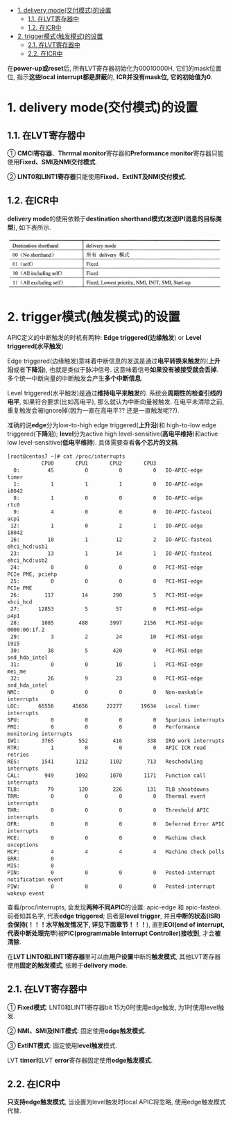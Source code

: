 
<!-- @import "[TOC]" {cmd="toc" depthFrom=1 depthTo=6 orderedList=false} -->

<!-- code_chunk_output -->

- [1. delivery mode(交付模式)的设置](#1-delivery-mode交付模式的设置)
  - [1.1. 在LVT寄存器中](#11-在lvt寄存器中)
  - [1.2. 在ICR中](#12-在icr中)
- [2. trigger模式(触发模式)的设置](#2-trigger模式触发模式的设置)
  - [2.1. 在LVT寄存器中](#21-在lvt寄存器中)
  - [2.2. 在ICR中](#22-在icr中)

<!-- /code_chunk_output -->

在**power-up或reset**后, 所有LVT寄存器初始化为00010000H, 它们的mask位置位, 指示**这些local interrupt都是屏蔽**的, **ICR并没有mask位, 它的初始值为0**. 

# 1. delivery mode(交付模式)的设置

## 1.1. 在LVT寄存器中

① **CMCI寄存器**、**Thrrmal monitor**寄存器和**Preformance monitor**寄存器只能使用**Fixed、SMI及NMI交付模式**. 

② **LINT0和LINT1寄存器**只能使用**Fixed、ExtINT及NMI交付模式**. 

## 1.2. 在ICR中

**delivery mode**的使用依赖于**destination shorthand模式(发送IPI消息的目标类型**), 如下表所示. 

![config](./images/40.png)

# 2. trigger模式(触发模式)的设置

APIC定义的中断触发的时机有两种: **Edge triggered(边缘触发**) or **Level triggered(水平触发**)

Edge triggered(边缘触发)意味着中断信息的发送是通过**电平转换来触发**的(**上升沿**或者**下降沿**), 也就是类似于脉冲信号. 这意味着信号**如果没有被接受就会丢掉**. 多个统一中断向量的中断触发会产生**多个中断信息**. 

Level triggered(水平触发)是通过**维持电平来触发**的. 系统会**周期性的检查引线的电平**, 如果符合要求(比如高电平), 那么就认为中断向量被触发. 在电平未清除之前, 重复触发会被ignore掉(因为一直在高电平?? 还是一直触发呢??). 

准确的说**edge**分为low\-to\-high edge triggered(**上升沿**)和 high\-to\-low edge triggered(**下降沿**); **level**分为active high level\-sensitive(**高电平维持**)和active low level\-sensitive(**低电平维持**). 具体需要查看**各个芯片的文档**. 

```
[root@centos7 ~]# cat /proc/interrupts 
           CPU0       CPU1       CPU2       CPU3       
  0:         45          0          0          0   IO-APIC-edge      timer
  1:          1          1          1          0   IO-APIC-edge      i8042
  8:          1          0          0          0   IO-APIC-edge      rtc0
  9:          4          0          0          0   IO-APIC-fasteoi   acpi
 12:          1          0          2          1   IO-APIC-edge      i8042
 16:         10          1         12          2   IO-APIC-fasteoi   ehci_hcd:usb1
 23:         13          1         14          1   IO-APIC-fasteoi   ehci_hcd:usb2
 24:          0          0          0          0   PCI-MSI-edge      PCIe PME, pciehp
 25:          0          0          0          0   PCI-MSI-edge      PCIe PME
 26:        117         14        290          5   PCI-MSI-edge      xhci_hcd
 27:      12853          5         57          0   PCI-MSI-edge      p4p1
 28:       1085        488       3997       2156   PCI-MSI-edge      0000:00:1f.2
 29:          3          2         24         10   PCI-MSI-edge      i915
 30:         38          5        420          0   PCI-MSI-edge      snd_hda_intel
 31:          0          0         10          1   PCI-MSI-edge      mei_me
 32:         26          9         23          0   PCI-MSI-edge      snd_hda_intel
NMI:          0          0          0          0   Non-maskable interrupts
LOC:      66556      45656      22277      19634   Local timer interrupts
SPU:          0          0          0          0   Spurious interrupts
PMI:          0          0          0          0   Performance monitoring interrupts
IWI:       3765        552        416        338   IRQ work interrupts
RTR:          1          0          0          0   APIC ICR read retries
RES:       1541       1212       1102        713   Rescheduling interrupts
CAL:        949       1092       1070       1171   Function call interrupts
TLB:         79        120        226        131   TLB shootdowns
TRM:          0          0          0          0   Thermal event interrupts
THR:          0          0          0          0   Threshold APIC interrupts
DFR:          0          0          0          0   Deferred Error APIC interrupts
MCE:          0          0          0          0   Machine check exceptions
MCP:          4          4          4          4   Machine check polls
ERR:          0
MIS:          0
PIN:          0          0          0          0   Posted-interrupt notification event
PIW:          0          0          0          0   Posted-interrupt wakeup event
```

查看/proc/interrupts, 会发现**两种不同APIC**的设置: apic\-edge 和 apic\-fasteoi. 前者如其名字, 代表**edge triggered**; 后者是**level trigger**, 并且**中断的状态(ISR)会保持(！！！水平触发情况下, 详见下面章节！！！**), 直到**EOI(end of interrupt, 代表中断处理完毕**)被**PIC(programmable Interrupt Controller)接收到**, 才会**被清除**. 

在**LVT LINT0和LINT1寄存器**里可以由**用户设置**中断的**触发模式**, 其他LVT寄存器使用**固定的触发模式**, 依赖于**delivery mode**. 

## 2.1. 在LVT寄存器中

① **Fixed模式**: LNT0和LINT1寄存器bit 15为0时使用edge触发, 为1时使用level触发. 

② **NMI、SMI及INIT模式**: 固定使用**edge触发模式**. 

③ **ExtINT模式**: 固定使用**level触发**模式. 

LVT **timer**和LVT **error**寄存器固定使用**edge触发模式**. 

## 2.2. 在ICR中

**只支持edge触发模式**, 当设置为level触发时local APIC将忽略, 使用edge触发模式代替. 
